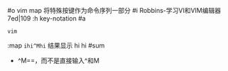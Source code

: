 #o
vim map 将特殊按键作为命令序列一部分
#i
Robbins-学习VI和VIM编辑器 7ed|109
:h key-notation
#a
```
vim
```
:map ` ihi^Mhi
`
结果显示
hi
hi
#sum
- ^M==<C-V><CR>，而不是直接输入^和M
